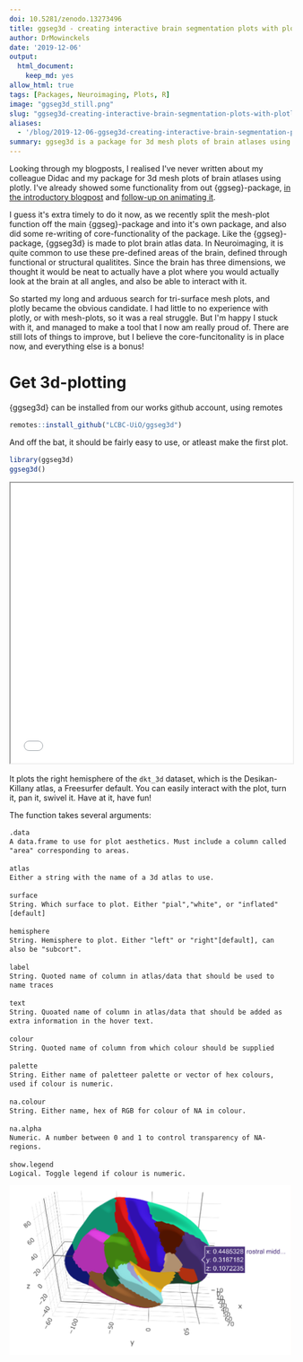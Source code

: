 ```yaml
---
doi: 10.5281/zenodo.13273496
title: ggseg3d - creating interactive brain segmentation plots with plotly
author: DrMowinckels
date: '2019-12-06'
output:
  html_document:
    keep_md: yes
allow_html: true
tags: [Packages, Neuroimaging, Plots, R]
image: "ggseg3d_still.png"
slug: "ggseg3d-creating-interactive-brain-segmentation-plots-with-plotly"
aliases:
  - '/blog/2019-12-06-ggseg3d-creating-interactive-brain-segmentation-plots-with-plotly'
summary: ggseg3d is a package for 3d mesh plots of brain atlases using plotly . It is made to plot brain atlas data . It should be fairly easy to use or atlele to make the first plot . It can be installed from our works GitHub account using remotes .
---
```




Looking through my blogposts, I realised I've never written about my colleague Didac and my package for 3d mesh plots of brain atlases using plotly.
I've already showed some functionality from out {ggseg}-package, [in the introductory blogpost](blog/introducing-the-ggseg-r-package-for-brain-segmentations/) and [follow-up on animating it](blog/get-the-brain-animated/). 

I guess it's extra timely to do it now, as we recently split the mesh-plot function off the main {ggseg}-package and into it's own package, and also did some re-writing of core-functionality of the package. 
Like the {ggseg}-package, {ggseg3d} is made to plot brain atlas data. 
In Neuroimaging, it is quite common to use these pre-defined areas of the brain, defined through functional or structural qualitites.
Since the brain has three dimensions, we thought it would be neat to actually have a plot where you would actually look at the brain at all angles, and also be able to interact with it.

So started my long and arduous search for tri-surface mesh plots, and plotly became the obvious candidate. 
I had little to no experience with plotly, or with mesh-plots, so it was a real struggle.
But I'm happy I stuck with it, and managed to make a tool that I now am really proud of. 
There are still lots of things to improve, but I believe the core-funcitonality is in place now, and everything else is a bonus!

# Get 3d-plotting

{ggseg3d} can be installed from our works github account, using remotes


```r
remotes::install_github("LCBC-UiO/ggseg3d")
```

And off the bat, it should be fairly easy to use, or atleast make the first plot.


```r
library(ggseg3d)
ggseg3d()
```
<!--html_preserve--><iframe src="ggseg_1_widget.html" width="100%" height="500px"></iframe><!--/html_preserve-->


It plots the right hemisphere of the `dkt_3d` dataset, which is the Desikan-Killany atlas, a Freesurfer default. 
You can easily interact with the plot, turn it, pan it, swivel it. 
Have at it, have fun!

The function takes several arguments:
```
.data	
A data.frame to use for plot aesthetics. Must include a column called "area" corresponding to areas.

atlas	
Either a string with the name of a 3d atlas to use.

surface	
String. Which surface to plot. Either "pial","white", or "inflated"[default]

hemisphere	
String. Hemisphere to plot. Either "left" or "right"[default], can also be "subcort".

label	
String. Quoted name of column in atlas/data that should be used to name traces

text	
String. Quoated name of column in atlas/data that should be added as extra information in the hover text.

colour	
String. Quoted name of column from which colour should be supplied

palette	
String. Either name of paletteer palette or vector of hex colours, used if colour is numeric.

na.colour	
String. Either name, hex of RGB for colour of NA in colour.

na.alpha	
Numeric. A number between 0 and 1 to control transparency of NA-regions.

show.legend	
Logical. Toggle legend if colour is numeric.
```

![](ggseg3d_still.png)

